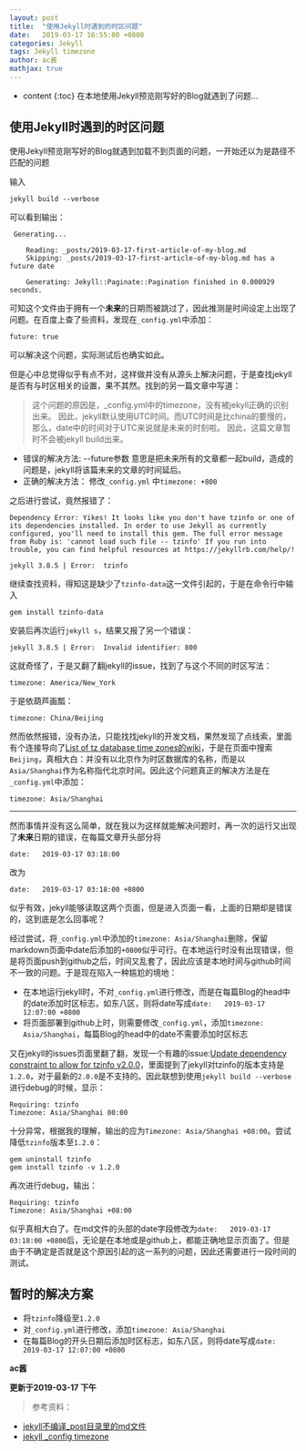 ```yaml
---
layout: post
title:  "使用Jekyll时遇到的时区问题"
date:   2019-03-17 16:55:00 +0800
categories: Jekyll
tags: Jekyll timezone
author: ac酱
mathjax: true
---
```


* content
{:toc}
在本地使用Jekyll预览刚写好的Blog就遇到了问题...



## 使用Jekyll时遇到的时区问题
使用Jekyll预览刚写好的Blog就遇到加载不到页面的问题，一开始还以为是路径不匹配的问题

输入

    jekyll build --verbose 

可以看到输出：

     Generating...

        Reading: _posts/2019-03-17-first-article-of-my-blog.md
        Skipping: _posts/2019-03-17-first-article-of-my-blog.md has a future date

        Generating: Jekyll::Paginate::Pagination finished in 0.000929 seconds.

可知这个文件由于拥有一个**未来**的日期而被跳过了，因此推测是时间设定上出现了问题。在百度上查了些资料，发现在`_config.yml`中添加：

    future: true

可以解决这个问题，实际测试后也确实如此。

但是心中总觉得似乎有点不对，这样做并没有从源头上解决问题，于是查找jekyll是否有与时区相关的设置，果不其然。找到的另一篇文章中写道：

> 这个问题的原因是，_config.yml中的timezone，没有被jekyll正确的识别出来。
因此，jekyll默认使用UTC时间。而UTC时间是比china的要慢的，那么，date中的时间对于UTC来说就是未来的时刻啦。
因此，这篇文章暂时不会被jekyll build出来。
* 错误的解决方法:
--future参数  意思是把未来所有的文章都一起build，造成的问题是，jekyll将该篇未来的文章的时间延后。
* 正确的解决方法：
修改`_config.yml` 中`timezone: +800`

之后进行尝试，竟然报错了：

    Dependency Error: Yikes! It looks like you don't have tzinfo or one of its dependencies installed. In order to use Jekyll as currently configured, you'll need to install this gem. The full error message from Ruby is: 'cannot load such file -- tzinfo' If you run into trouble, you can find helpful resources at https://jekyllrb.com/help/!

    jekyll 3.8.5 | Error:  tzinfo

继续查找资料，得知这是缺少了`tzinfo-data`这一文件引起的，于是在命令行中输入

    gem install tzinfo-data

安装后再次运行`jekyll s`，结果又报了另一个错误：

    jekyll 3.8.5 | Error:  Invalid identifier: 800

这就奇怪了，于是又翻了翻jekyll的issue，找到了与这个不同的时区写法：

    timezone: America/New_York

于是依葫芦画瓢：

    timezone: China/Beijing

然而依然报错，没有办法，只能找找jekyll的开发文档，果然发现了点线索，里面有个连接导向了[List of tz database time zones的wiki](https://en.wikipedia.org/wiki/List_of_tz_database_time_zones)，于是在页面中搜索`Beijing`，真相大白：并没有以北京作为时区数据库的名称，而是以`Asia/Shanghai`作为名称指代北京时间。因此这个问题真正的解决方法是在`_config.yml`中添加：

    timezone: Asia/Shanghai


---

然而事情并没有这么简单，就在我以为这样就能解决问题时，再一次的运行又出现了**未来**日期的错误，在每篇文章开头部分将

    date:   2019-03-17 03:18:00

改为

    date:   2019-03-17 03:18:00 +0800

似乎有效，jekyll能够读取这两个页面，但是进入页面一看，上面的日期却是错误的，这到底是怎么回事呢？

经过尝试，将`_config.yml`中添加的`timezone: Asia/Shanghai`删除，保留markdown页面中date后添加的`+0800`似乎可行。在本地运行时没有出现错误，但是将页面push到github之后，时间又乱套了，因此应该是本地时间与github时间不一致的问题。于是现在陷入一种尴尬的境地：
* 在本地运行jekyll时，不对`_config.yml`进行修改，而是在每篇Blog的head中的date添加时区标志，如东八区，则将date写成`date:   2019-03-17 12:07:00 +0800`
* 将页面部署到github上时，则需要修改`_config.yml`，添加`timezone: Asia/Shanghai`，每篇Blog的head中的date不需要添加时区标志

又在jekyll的issues页面里翻了翻，发现一个有趣的issue:[Update dependency constraint to allow for tzinfo v2.0.0](https://github.com/jekyll/jekyll/issues/7565)，里面提到了jekyll对tzinfo的版本支持是`1.2.0`，对于最新的`2.0.0`是不支持的。因此联想到使用`jekyll build --verbose`进行debug的时候，显示：

    Requiring: tzinfo
    Timezone: Asia/Shanghai 00:00

十分异常，根据我的理解，输出的应为`Timezone: Asia/Shanghai +08:00`。尝试降低`tzinfo`版本至`1.2.0`：

    gem uninstall tzinfo
    gem install tzinfo -v 1.2.0

再次进行debug，输出：

    Requiring: tzinfo
    Timezone: Asia/Shanghai +08:00

似乎真相大白了。在md文件的头部的date字段修改为`date:   2019-03-17 03:18:00 +0800`后，无论是在本地或是github上，都能正确地显示页面了。但是由于不确定是否就是这个原因引起的这一系列的问题，因此还需要进行一段时间的测试。

## 暂时的解决方案

* 将`tzinfo`降级至`1.2.0`
* 对`_config.yml`进行修改，添加`timezone: Asia/Shanghai`
* 在每篇Blog的开头日期后添加时区标志，如东八区，则将date写成`date:   2019-03-17 12:07:00 +0800`


**ac酱**

**更新于2019-03-17 下午**


> 参考资料：
* [jekyll不编译_post目录里的md文件](https://ferrisyu.com/2018/03/28/jekyll_not_gen_html.html)
* [jekyll _config timezone](https://blog.csdn.net/think_ycx/article/details/77460567)